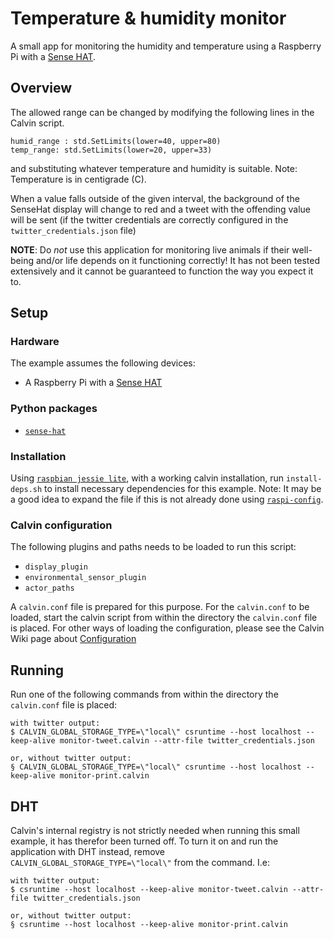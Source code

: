 # Temperature & humidity monitor

A small app for monitoring the humidity and temperature using a Raspberry Pi
with a [Sense HAT](https://www.raspberrypi.org/products/sense-hat/).


## Overview

The allowed range can be changed by modifying the following lines in the Calvin script.

    humid_range : std.SetLimits(lower=40, upper=80)
    temp_range: std.SetLimits(lower=20, upper=33)

and substituting whatever temperature and humidity is suitable. Note: Temperature is in centigrade (C).

When a value falls outside of the given interval, the background of the
SenseHat display will change to red and a tweet with the offending value will
be sent (if the twitter credentials are correctly configured in the
`twitter_credentials.json` file)

__NOTE__: Do _not_ use this application for monitoring live animals if their
well-being and/or life depends on it functioning correctly! It has not been
tested extensively and it cannot be guaranteed to function the way you expect
it to.


## Setup

### Hardware

The example assumes the following devices:

- A Raspberry Pi with a [Sense HAT](https://www.raspberrypi.org/products/sense-hat/)

### Python packages

- [`sense-hat`](https://pythonhosted.org/sense-hat/)

### Installation

Using [`raspbian jessie lite`](https://www.raspberrypi.org/downloads/raspbian/), with a working calvin installation,
run `install-deps.sh` to install necessary dependencies for this example. Note: It may be a good idea to expand the file
if this is not already done using [`raspi-config`](https://www.raspberrypi.org/documentation/configuration/raspi-config.md).


### Calvin configuration

The following plugins and paths needs to be loaded to run this script:
- `display_plugin`
- `environmental_sensor_plugin`
- `actor_paths`

A `calvin.conf` file is prepared for this purpose. For the `calvin.conf` to be
loaded, start the calvin script from within the directory the `calvin.conf`
file is placed. For other ways of loading the configuration, please see
the Calvin Wiki page about [Configuration](https://github.com/EricssonResearch/calvin-base/wiki/Configuration)



## Running

Run one of the following commands from within the directory the `calvin.conf` file is placed:

    with twitter output:
    $ CALVIN_GLOBAL_STORAGE_TYPE=\"local\" csruntime --host localhost --keep-alive monitor-tweet.calvin --attr-file twitter_credentials.json

    or, without twitter output:
    § CALVIN_GLOBAL_STORAGE_TYPE=\"local\" csruntime --host localhost --keep-alive monitor-print.calvin


## DHT

Calvin's internal registry is not strictly needed when running this small example,
it has therefor been turned off. To turn it on and run the application with DHT
instead, remove `CALVIN_GLOBAL_STORAGE_TYPE=\"local\"` from the command. I.e:

    with twitter output:
    $ csruntime --host localhost --keep-alive monitor-tweet.calvin --attr-file twitter_credentials.json

    or, without twitter output:
    § csruntime --host localhost --keep-alive monitor-print.calvin
